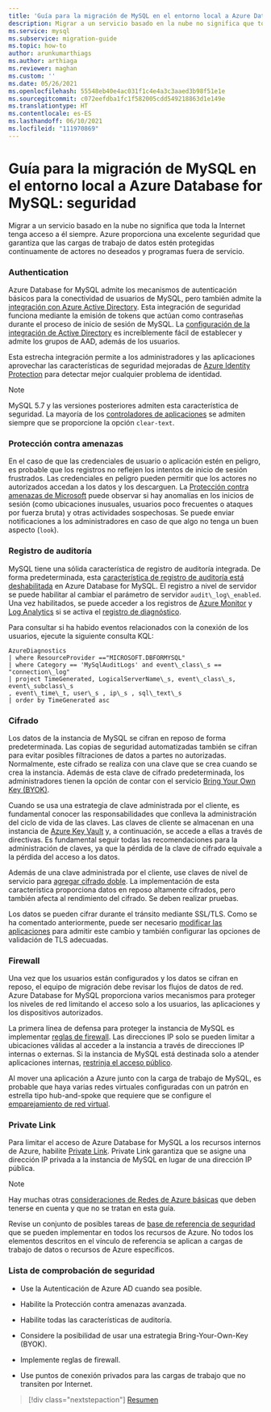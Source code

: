 ```yaml
---
title: 'Guía para la migración de MySQL en el entorno local a Azure Database for MySQL: seguridad'
description: Migrar a un servicio basado en la nube no significa que toda la Internet tenga acceso a él siempre.
ms.service: mysql
ms.subservice: migration-guide
ms.topic: how-to
author: arunkumarthiags
ms.author: arthiaga
ms.reviewer: maghan
ms.custom: ''
ms.date: 05/26/2021
ms.openlocfilehash: 55548eb40e4ac031f1c4e4a3c3aaed3b98f51e1e
ms.sourcegitcommit: c072eefdba1fc1f582005cdd549218863d1e149e
ms.translationtype: HT
ms.contentlocale: es-ES
ms.lasthandoff: 06/10/2021
ms.locfileid: "111970869"
---
```

# <a name="mysql-on-premises-to-azure-database-for-mysql-migration-guide-security"></a>Guía para la migración de MySQL en el entorno local a Azure Database for MySQL: seguridad

Migrar a un servicio basado en la nube no significa que toda la Internet tenga acceso a él siempre. Azure proporciona una excelente seguridad que garantiza que las cargas de trabajo de datos estén protegidas continuamente de actores no deseados y programas fuera de servicio.

### <a name="authentication"></a>Authentication

Azure Database for MySQL admite los mecanismos de autenticación básicos para la conectividad de usuarios de MySQL, pero también admite la [integración con Azure Active Directory](../concepts-azure-ad-authentication.md). Esta integración de seguridad funciona mediante la emisión de tokens que actúan como contraseñas durante el proceso de inicio de sesión de MySQL. La [configuración de la integración de Active Directory](../howto-configure-sign-in-azure-ad-authentication.md) es increíblemente fácil de establecer y admite los grupos de AAD, además de los usuarios.

Esta estrecha integración permite a los administradores y las aplicaciones aprovechar las características de seguridad mejoradas de [Azure Identity Protection](../../active-directory/identity-protection/overview-identity-protection.md) para detectar mejor cualquier problema de identidad.

> [!NOTE] 
> MySQL 5.7 y las versiones posteriores admiten esta característica de seguridad. La mayoría de los [controladores de aplicaciones](../howto-configure-sign-in-azure-ad-authentication.md) se admiten siempre que se proporcione la opción `clear-text`.

### <a name="threat-protection"></a>Protección contra amenazas

En el caso de que las credenciales de usuario o aplicación estén en peligro, es probable que los registros no reflejen los intentos de inicio de sesión frustrados. Las credenciales en peligro pueden permitir que los actores no autorizados accedan a los datos y los descarguen. La [Protección contra amenazas de Microsoft](/azure/mysql/concepts-data-access-and-security-threat-protection) puede observar si hay anomalías en los inicios de sesión (como ubicaciones inusuales, usuarios poco frecuentes o ataques por fuerza bruta) y otras actividades sospechosas. Se puede enviar notificaciones a los administradores en caso de que algo no tenga un buen aspecto (`look`).

### <a name="audit-logging"></a>Registro de auditoría

MySQL tiene una sólida característica de registro de auditoría integrada. De forma predeterminada, esta [característica de registro de auditoría está deshabilitada](../concepts-audit-logs.md) en Azure Database for MySQL. El registro a nivel de servidor se puede habilitar al cambiar el parámetro de servidor `audit\_log\_enabled`. Una vez habilitados, se puede acceder a los registros de [Azure Monitor](../../azure-monitor/overview.md) y [Log Analytics](../../azure-monitor/logs/design-logs-deployment.md) si se activa el [registro de diagnóstico](../howto-configure-audit-logs-portal.md#set-up-diagnostic-logs).

Para consultar si ha habido eventos relacionados con la conexión de los usuarios, ejecute la siguiente consulta KQL:

```
AzureDiagnostics  
| where ResourceProvider =="MICROSOFT.DBFORMYSQL" 
| where Category == 'MySqlAuditLogs' and event\_class\_s == "connection\_log"  
| project TimeGenerated, LogicalServerName\_s, event\_class\_s, event\_subclass\_s  
, event\_time\_t, user\_s , ip\_s , sql\_text\_s  
| order by TimeGenerated asc
```

### <a name="encryption"></a>Cifrado

Los datos de la instancia de MySQL se cifran en reposo de forma predeterminada. Las copias de seguridad automatizadas también se cifran para evitar posibles filtraciones de datos a partes no autorizadas. Normalmente, este cifrado se realiza con una clave que se crea cuando se crea la instancia. Además de esta clave de cifrado predeterminada, los administradores tienen la opción de contar con el servicio [Bring Your Own Key (BYOK)](../concepts-data-encryption-mysql.md).

Cuando se usa una estrategia de clave administrada por el cliente, es fundamental conocer las responsabilidades que conlleva la administración del ciclo de vida de las claves. Las claves de cliente se almacenan en una instancia de [Azure Key Vault](../../key-vault/general/basic-concepts.md) y, a continuación, se accede a ellas a través de directivas. Es fundamental seguir todas las recomendaciones para la administración de claves, ya que la pérdida de la clave de cifrado equivale a la pérdida del acceso a los datos.

Además de una clave administrada por el cliente, use claves de nivel de servicio para [agregar cifrado doble](../concepts-infrastructure-double-encryption.md). La implementación de esta característica proporciona datos en reposo altamente cifrados, pero también afecta al rendimiento del cifrado. Se deben realizar pruebas.

Los datos se pueden cifrar durante el tránsito mediante SSL/TLS. Como se ha comentado anteriormente, puede ser necesario [modificar las aplicaciones](../howto-configure-ssl.md) para admitir este cambio y también configurar las opciones de validación de TLS adecuadas.

### <a name="firewall"></a>Firewall

Una vez que los usuarios están configurados y los datos se cifran en reposo, el equipo de migración debe revisar los flujos de datos de red. Azure Database for MySQL proporciona varios mecanismos para proteger los niveles de red limitando el acceso solo a los usuarios, las aplicaciones y los dispositivos autorizados.

La primera línea de defensa para proteger la instancia de MySQL es implementar [reglas de firewall](../concepts-firewall-rules.md). Las direcciones IP solo se pueden limitar a ubicaciones válidas al acceder a la instancia a través de direcciones IP internas o externas. Si la instancia de MySQL está destinada solo a atender aplicaciones internas, [restrinja el acceso público](../howto-deny-public-network-access.md).

Al mover una aplicación a Azure junto con la carga de trabajo de MySQL, es probable que haya varias redes virtuales configuradas con un patrón en estrella tipo hub-and-spoke que requiere que se configure el [emparejamiento de red virtual](../../virtual-network/virtual-network-peering-overview.md).

### <a name="private-link"></a>Private Link

Para limitar el acceso de Azure Database for MySQL a los recursos internos de Azure, habilite [Private Link](../concepts-data-access-security-private-link.md). Private Link garantiza que se asigne una dirección IP privada a la instancia de MySQL en lugar de una dirección IP pública.

> [!NOTE]
> Hay muchas otras [consideraciones de Redes de Azure básicas](../concepts-data-access-and-security-vnet.md) que deben tenerse en cuenta y que no se tratan en esta guía.

Revise un conjunto de posibles tareas de [base de referencia de seguridad](/azure/mysql/security-baseline) que se pueden implementar en todos los recursos de Azure. No todos los elementos descritos en el vínculo de referencia se aplican a cargas de trabajo de datos o recursos de Azure específicos.

### <a name="security-checklist"></a>Lista de comprobación de seguridad

  - Use la Autenticación de Azure AD cuando sea posible.

  - Habilite la Protección contra amenazas avanzada.

  - Habilite todas las características de auditoría.

  - Considere la posibilidad de usar una estrategia Bring-Your-Own-Key (BYOK).

  - Implemente reglas de firewall.

  - Use puntos de conexión privados para las cargas de trabajo que no transiten por Internet.  


> [!div class="nextstepaction"]
> [Resumen](./summary.md)